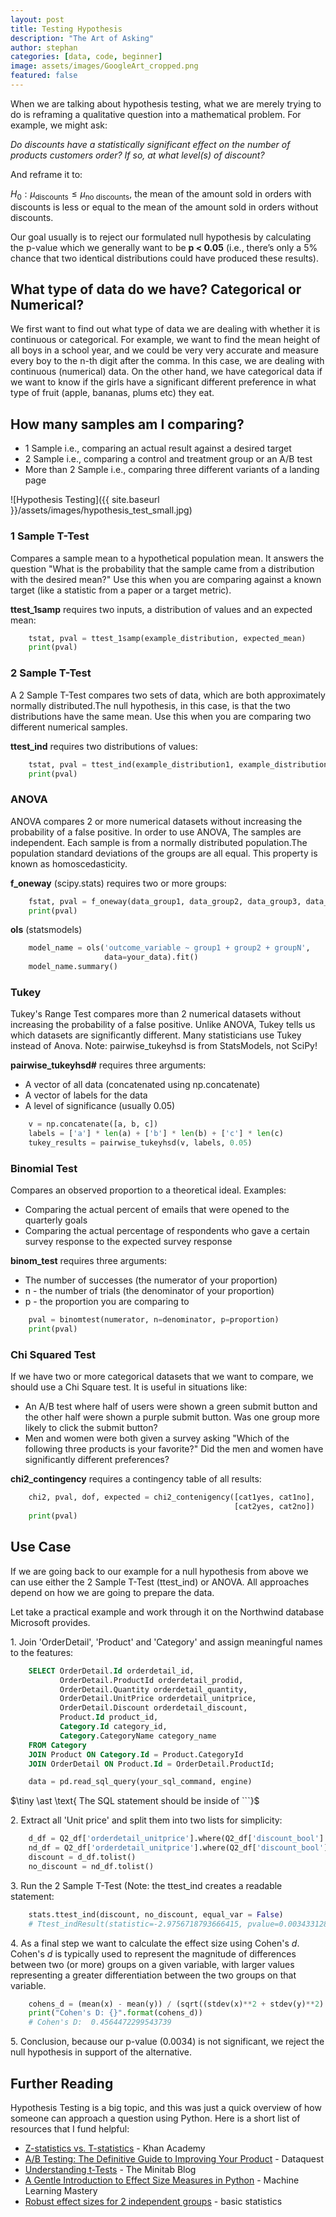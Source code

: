 ```yaml
---
layout: post
title: Testing Hypothesis
description: "The Art of Asking"
author: stephan
categories: [data, code, beginner]
image: assets/images/GoogleArt_cropped.png
featured: false
---
```


When we are talking about hypothesis testing, what we are merely trying to do is reframing a qualitative question into a mathematical problem. For example, we might ask:

*Do discounts have a statistically significant effect on the number of products customers order? If so, at what level(s) of discount?*

And reframe it to:

$H_0: \mu_{\text{discounts}} \leq \mu_{\text{no discounts}}$, the mean of the amount sold in orders with discounts is less or equal to the mean of the amount sold in orders without discounts.

Our goal usually is to reject our formulated null hypothesis by calculating the p-value which we generally want to be **p < 0.05**   (i.e., there’s only a 5% chance that two identical distributions could have produced these results).


## What type of data do we have? Categorical or Numerical?

We first want to find out what type of data we are dealing with whether it is continuous or categorical. For example, we want to find the mean height of all boys in a school year, and we could be very very accurate and measure every boy to the n-th digit after the comma. In this case, we are dealing with continuous (numerical) data. On the other hand, we have categorical data if we want to know if the girls have a significant different preference in what type of fruit (apple, bananas, plums etc) they eat.


## How many samples am I comparing?

* 1 Sample i.e., comparing an actual result against a desired target
* 2 Sample i.e., comparing a control and treatment group or an A/B test
* More than 2 Sample i.e., comparing three different variants of a landing page

![Hypothesis Testing]({{ site.baseurl }}/assets/images/hypothesis_test_small.jpg)

### 1 Sample T-Test

Compares a sample mean to a hypothetical population mean. It answers the question "What is the probability that the sample came from a distribution with the desired mean?" Use this when you are comparing against a known target (like a statistic from a paper or a target metric).

**ttest_1samp** requires two inputs, a distribution of values and an expected mean:

```python
    tstat, pval = ttest_1samp(example_distribution, expected_mean)
    print(pval)
```

### 2 Sample T-Test
A 2 Sample T-Test compares two sets of data, which are both approximately normally distributed.The null hypothesis, in this case, is that the two distributions have the same mean. Use this when you are comparing two different numerical samples.

**ttest_ind** requires two distributions of values:

```python
    tstat, pval = ttest_ind(example_distribution1, example_distribution2)
    print(pval)
```

### ANOVA
ANOVA compares 2 or more numerical datasets without increasing the probability of a false positive. In order to use ANOVA, The samples are independent. Each sample is from a normally distributed population.The population standard deviations of the groups are all equal. This property is known as homoscedasticity.

**f_oneway** (scipy.stats) requires two or more groups:

```python
    fstat, pval = f_oneway(data_group1, data_group2, data_group3, data_groupN)
    print(pval)
```

**ols** (statsmodels)
```python
    model_name = ols('outcome_variable ~ group1 + group2 + groupN',
                     data=your_data).fit()
    model_name.summary()
```

### Tukey
Tukey's Range Test compares more than 2 numerical datasets without increasing the probability of a false positive. Unlike ANOVA, Tukey tells us which datasets are significantly different. Many statisticians use Tukey instead of Anova. Note: pairwise_tukeyhsd is from StatsModels, not SciPy!

**pairwise_tukeyhsd#** requires three arguments:
* A vector of all data (concatenated using np.concatenate)
* A vector of labels for the data
* A level of significance (usually 0.05)

```python
    v = np.concatenate([a, b, c])
    labels = ['a'] * len(a) + ['b'] * len(b) + ['c'] * len(c)
    tukey_results = pairwise_tukeyhsd(v, labels, 0.05)
```

### Binomial Test
Compares an observed proportion to a theoretical ideal.
Examples:
* Comparing the actual percent of emails that were opened to the quarterly goals
* Comparing the actual percentage of respondents who gave a certain survey response to the expected survey response

**binom_test** requires three arguments:
* The number of successes (the numerator of your proportion)
* n - the number of trials (the denominator of your proportion)
* p - the proportion you are comparing to

```python
    pval = binomtest(numerator, n=denominator, p=proportion)
    print(pval)
```

### Chi Squared Test
If we have two or more categorical datasets that we want to compare, we should use a Chi Square test. It is useful in situations like:
* An A/B test where half of users were shown a green submit button and the other half were shown a purple submit button. Was one group more likely to click the submit button?
* Men and women were both given a survey asking "Which of the following three products is your favorite?" Did the men and women have significantly different preferences?

**chi2_contingency** requires a contingency table of all results:

```python
    chi2, pval, dof, expected = chi2_contenigency([cat1yes, cat1no],
                                                  [cat2yes, cat2no])
    print(pval)
```


## Use Case

If we are going back to our example for a null hypothesis from above we can use either the 2 Sample T-Test (ttest_ind) or ANOVA. All approaches depend on how we are going to prepare the data.

Let take a practical example and work through it on the Northwind database Microsoft provides.

1\. Join 'OrderDetail', 'Product' and 'Category' and assign meaningful names to the features:

~~~~sql
    SELECT OrderDetail.Id orderdetail_id,
           OrderDetail.ProductId orderdetail_prodid,
           OrderDetail.Quantity orderdetail_quantity,
           OrderDetail.UnitPrice orderdetail_unitprice,
           OrderDetail.Discount orderdetail_discount,
           Product.Id product_id,
           Category.Id category_id,
           Category.CategoryName category_name
    FROM Category
    JOIN Product ON Category.Id = Product.CategoryId
    JOIN OrderDetail ON Product.Id = OrderDetail.ProductId;
~~~~

```python
    data = pd.read_sql_query(your_sql_command, engine)
```
$\tiny \ast \text{ The SQL statement should be inside of ```}$

2\. Extract all 'Unit price' and split them into two lists for simplicity:

```python
    d_df = Q2_df['orderdetail_unitprice'].where(Q2_df['discount_bool'] == 1)
    nd_df = Q2_df['orderdetail_unitprice'].where(Q2_df['discount_bool'] == 0)
    discount = d_df.tolist()
    no_discount = nd_df.tolist()
```

3\. Run the 2 Sample T-Test (Note: the ttest_ind creates a readable statement:

```python
    stats.ttest_ind(discount, no_discount, equal_var = False)
    # Ttest_indResult(statistic=-2.9756718793666415, pvalue=0.0034331287209264576)
```

4\. As a final step we want to calculate the effect size using Cohen's $d$. Cohen's $d$ is typically used to represent the magnitude of differences between two (or more) groups on a given variable, with larger values representing a greater differentiation between the two groups on that variable.

```python
    cohens_d = (mean(x) - mean(y)) / (sqrt((stdev(x)**2 + stdev(y)**2) / 2))
    print("Cohen's D: {}".format(cohens_d))
    # Cohen's D:  0.4564472299543739
```

5\. Conclusion, because our p-value (0.0034) is not significant, we reject the null hypothesis in support of the alternative.


## Further Reading
Hypothesis Testing is a big topic, and this was just a quick overview of how someone can approach a question using Python. Here is a short list of resources that I fund helpful:

* [Z-statistics vs. T-statistics](https://www.youtube.com/watch?v=5ABpqVSx33I&feature=youtu.be) - Khan Academy
* [A/B Testing: The Definitive Guide to Improving Your Product](https://www.dataquest.io/blog/a-b-testing-the-definitive-guide-to-improving-your-product/) - Dataquest
* [Understanding t-Tests](http://blog.minitab.com/blog/adventures-in-statistics-2/understanding-t-tests-1-sample-2-sample-and-paired-t-tests) - The Minitab Blog
* [A Gentle Introduction to Effect Size Measures in Python](https://machinelearningmastery.com/effect-size-measures-in-python/) - Machine Learning Mastery
* [Robust effect sizes for 2 independent groups](https://garstats.wordpress.com/2016/05/02/robust-effect-sizes-for-2-independent-groups/) - basic statistics
